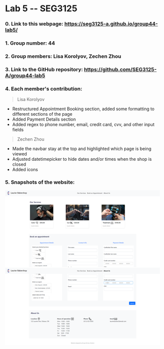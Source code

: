 # Lab 5 -- SEG3125

### 0. Link to this webpage: https://seg3125-a.github.io/group44-lab5/
### 1. Group number: 44
### 2. Group members: Lisa Korolyov, Zechen Zhou
### 3. Link to the GitHub repository: https://github.com/SEG3125-A/group44-lab5
### 4. Each member's contribution:

>Lisa Korolyov
* Restructured Appointment Booking section, added some formatting to different sections of the page
* Added Payment Details section
* Added regex to phone number, email, credit card, cvv, and other input fields

>Zechen Zhou
* Made the navbar stay at the top and highlighted which page is being viewed
* Adjusted datetimepicker to hide dates and/or times when the shop is closed
* Added icons

### 5. Snapshots of the website: 
  ![](/Docs/Images/snapshot1.png)
  ![](/Docs/Images/snapshot2.png)
